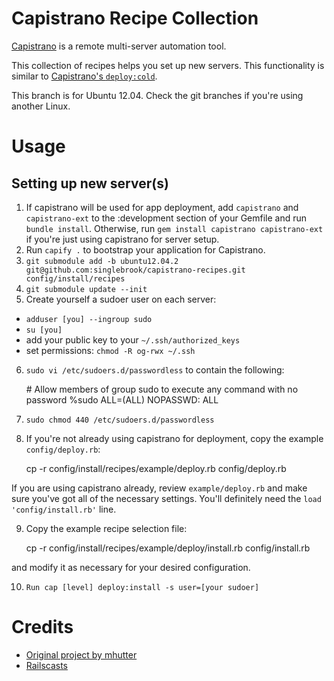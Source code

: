 Capistrano Recipe Collection
============================
[Capistrano](http://www.capistranorb.com/) is a remote multi-server automation tool.

This collection of recipes helps you set up new servers. This functionality is similar to [Capistrano's `deploy:cold`](https://github.com/capistrano/capistrano/wiki/2.x-From-The-Beginning#about-deploycold).

This branch is for Ubuntu 12.04. Check the git branches if you're using another Linux.

Usage
======

Setting up new server(s)
------

1. If capistrano will be used for app deployment, add `capistrano` and `capistrano-ext` to the :development section of your Gemfile and run `bundle install`. Otherwise, run `gem install capistrano capistrano-ext` if you're just using capistrano for server setup.
2. Run `capify .` to bootstrap your application for Capistrano.
3. `git submodule add -b ubuntu12.04.2 git@github.com:singlebrook/capistrano-recipes.git config/install/recipes`
4. `git submodule update --init`
5. Create yourself a sudoer user on each server:
  * `adduser [you] --ingroup sudo`
  * `su [you]`
  * add your public key to your `~/.ssh/authorized_keys`
  * set permissions: `chmod -R og-rwx ~/.ssh`
6. `sudo vi /etc/sudoers.d/passwordless` to contain the following:

    \# Allow members of group sudo to execute any command with no password
    %sudo   ALL=(ALL) NOPASSWD: ALL

7. `sudo chmod 440 /etc/sudoers.d/passwordless`
8. If you're not already using capistrano for deployment, copy the example `config/deploy.rb`:

    cp -r config/install/recipes/example/deploy.rb config/deploy.rb

  If you are using capistrano already, review `example/deploy.rb` and make sure you've got all of the necessary settings. You'll definitely need the `load 'config/install.rb'` line.

9. Copy the example recipe selection file:

    cp -r config/install/recipes/example/deploy/install.rb config/install.rb

  and modify it as necessary for your desired configuration.

10. `Run cap [level] deploy:install -s user=[your sudoer]`

Credits
=======
* [Original project by mhutter](https://github.com/mhutter/capistrano-recipes)
* [Railscasts](http://railscasts.com/)
